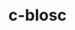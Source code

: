 ---
title: "c-blosc"
layout: cache
categories: [package, v0.21.0]
meta: {"versions": ["1.21.5"], "compilers": ["cce@=15.0.1", "gcc@=11.1.0", "gcc@=11.4.0", "gcc@=7.3.1", "gcc@=9.4.0", "oneapi@=2023.2.0"], "oss": ["amzn2", "rhel8", "ubuntu20.04"], "platforms": ["linux"], "targets": ["aarch64", "neoverse_n1", "neoverse_v1", "ppc64le", "x86_64_v3", "zen4"], "stacks": ["aws-isc", "aws-isc-aarch64", "data-vis-sdk", "e4s", "e4s-cray-rhel", "e4s-neoverse_v1", "e4s-oneapi", "e4s-power", "e4s-rocm-external", "root"], "num_specs": 11, "num_specs_by_stack": {"root": 11, "aws-isc-aarch64": 2, "aws-isc": 1, "e4s-cray-rhel": 2, "e4s-neoverse_v1": 1, "e4s-power": 1, "data-vis-sdk": 2, "e4s-rocm-external": 1, "e4s": 1, "e4s-oneapi": 1}}
spec_details: [{"hash": "wjamckj7vws57rqjpoyjkl4dq2l545kw", "compiler": "gcc@=7.3.1", "versions": ["1.21.5"], "os": "amzn2", "platform": "linux", "target": "aarch64", "variants": ["+avx2", "build_system=cmake", "build_type=Release", "generator=make", "~ipo"], "stacks": ["root", "aws-isc-aarch64"], "size": "-", "tarball": "https://binaries.spack.io/releases/v0.21.0/build_cache/linux-amzn2-aarch64/gcc-7.3.1/c-blosc-1.21.5/linux-amzn2-aarch64-gcc-7.3.1-c-blosc-1.21.5-wjamckj7vws57rqjpoyjkl4dq2l545kw.spack"}, {"hash": "qahdvvy63b66hhnitpmxmmmyg7qwjgny", "compiler": "gcc@=7.3.1", "versions": ["1.21.5"], "os": "amzn2", "platform": "linux", "target": "neoverse_n1", "variants": ["+avx2", "build_system=cmake", "build_type=Release", "generator=make", "~ipo"], "stacks": ["root", "aws-isc-aarch64"], "size": "-", "tarball": "https://binaries.spack.io/releases/v0.21.0/build_cache/linux-amzn2-neoverse_n1/gcc-7.3.1/c-blosc-1.21.5/linux-amzn2-neoverse_n1-gcc-7.3.1-c-blosc-1.21.5-qahdvvy63b66hhnitpmxmmmyg7qwjgny.spack"}, {"hash": "i3wefvrambv4xsuthwrw6wpenrryrkgm", "compiler": "gcc@=7.3.1", "versions": ["1.21.5"], "os": "amzn2", "platform": "linux", "target": "x86_64_v3", "variants": ["+avx2", "build_system=cmake", "build_type=Release", "generator=make", "~ipo"], "stacks": ["aws-isc", "root"], "size": "-", "tarball": "https://binaries.spack.io/releases/v0.21.0/build_cache/linux-amzn2-x86_64_v3/gcc-7.3.1/c-blosc-1.21.5/linux-amzn2-x86_64_v3-gcc-7.3.1-c-blosc-1.21.5-i3wefvrambv4xsuthwrw6wpenrryrkgm.spack"}, {"hash": "tqewg5ugdbuddvx6u6qsdcxw3vhvmdiu", "compiler": "cce@=15.0.1", "versions": ["1.21.5"], "os": "rhel8", "platform": "linux", "target": "zen4", "variants": ["+avx2", "build_system=cmake", "build_type=Release", "generator=make", "~ipo"], "stacks": ["root", "e4s-cray-rhel"], "size": "-", "tarball": "https://binaries.spack.io/releases/v0.21.0/build_cache/linux-rhel8-zen4/cce-15.0.1/c-blosc-1.21.5/linux-rhel8-zen4-cce-15.0.1-c-blosc-1.21.5-tqewg5ugdbuddvx6u6qsdcxw3vhvmdiu.spack"}, {"hash": "lmbydnb6ifgwo3geo7z4sr7knzac4wlu", "compiler": "cce@=15.0.1", "versions": ["1.21.5"], "os": "rhel8", "platform": "linux", "target": "zen4", "variants": ["+avx2", "build_system=cmake", "build_type=Release", "generator=make", "~ipo"], "stacks": ["root", "e4s-cray-rhel"], "size": "-", "tarball": "https://binaries.spack.io/releases/v0.21.0/build_cache/linux-rhel8-zen4/cce-15.0.1/c-blosc-1.21.5/linux-rhel8-zen4-cce-15.0.1-c-blosc-1.21.5-lmbydnb6ifgwo3geo7z4sr7knzac4wlu.spack"}, {"hash": "dlxdlvtzg4rtvpvcpr4evxeshhkox7xc", "compiler": "gcc@=11.4.0", "versions": ["1.21.5"], "os": "ubuntu20.04", "platform": "linux", "target": "neoverse_v1", "variants": ["+avx2", "build_system=cmake", "build_type=Release", "generator=make", "~ipo"], "stacks": ["e4s-neoverse_v1", "root"], "size": "-", "tarball": "https://binaries.spack.io/releases/v0.21.0/build_cache/linux-ubuntu20.04-neoverse_v1/gcc-11.4.0/c-blosc-1.21.5/linux-ubuntu20.04-neoverse_v1-gcc-11.4.0-c-blosc-1.21.5-dlxdlvtzg4rtvpvcpr4evxeshhkox7xc.spack"}, {"hash": "2k5hwcpja2vwcpy4ljsomhtjez4odd5f", "compiler": "gcc@=9.4.0", "versions": ["1.21.5"], "os": "ubuntu20.04", "platform": "linux", "target": "ppc64le", "variants": ["+avx2", "build_system=cmake", "build_type=Release", "generator=make", "~ipo"], "stacks": ["root", "e4s-power"], "size": "-", "tarball": "https://binaries.spack.io/releases/v0.21.0/build_cache/linux-ubuntu20.04-ppc64le/gcc-9.4.0/c-blosc-1.21.5/linux-ubuntu20.04-ppc64le-gcc-9.4.0-c-blosc-1.21.5-2k5hwcpja2vwcpy4ljsomhtjez4odd5f.spack"}, {"hash": "dcc2rcpckncc63jyzziwqd6y4wckwlep", "compiler": "gcc@=11.1.0", "versions": ["1.21.5"], "os": "ubuntu20.04", "platform": "linux", "target": "x86_64_v3", "variants": ["+avx2", "build_system=cmake", "build_type=Release", "generator=make", "~ipo"], "stacks": ["data-vis-sdk", "root"], "size": "-", "tarball": "https://binaries.spack.io/releases/v0.21.0/build_cache/linux-ubuntu20.04-x86_64_v3/gcc-11.1.0/c-blosc-1.21.5/linux-ubuntu20.04-x86_64_v3-gcc-11.1.0-c-blosc-1.21.5-dcc2rcpckncc63jyzziwqd6y4wckwlep.spack"}, {"hash": "uqqfh7lh44kf5eyleqknanh3e3nkw7wy", "compiler": "gcc@=11.1.0", "versions": ["1.21.5"], "os": "ubuntu20.04", "platform": "linux", "target": "x86_64_v3", "variants": ["+avx2", "build_system=cmake", "build_type=Release", "generator=make", "~ipo"], "stacks": ["data-vis-sdk", "root"], "size": "-", "tarball": "https://binaries.spack.io/releases/v0.21.0/build_cache/linux-ubuntu20.04-x86_64_v3/gcc-11.1.0/c-blosc-1.21.5/linux-ubuntu20.04-x86_64_v3-gcc-11.1.0-c-blosc-1.21.5-uqqfh7lh44kf5eyleqknanh3e3nkw7wy.spack"}, {"hash": "bsi6xknklgddzdaomdp3brnspez32px7", "compiler": "gcc@=11.4.0", "versions": ["1.21.5"], "os": "ubuntu20.04", "platform": "linux", "target": "x86_64_v3", "variants": ["+avx2", "build_system=cmake", "build_type=Release", "generator=make", "~ipo"], "stacks": ["root", "e4s-rocm-external", "e4s"], "size": "-", "tarball": "https://binaries.spack.io/releases/v0.21.0/build_cache/linux-ubuntu20.04-x86_64_v3/gcc-11.4.0/c-blosc-1.21.5/linux-ubuntu20.04-x86_64_v3-gcc-11.4.0-c-blosc-1.21.5-bsi6xknklgddzdaomdp3brnspez32px7.spack"}, {"hash": "ix6jfxcnkhk6vwykt33ash6m54arkfm7", "compiler": "oneapi@=2023.2.0", "versions": ["1.21.5"], "os": "ubuntu20.04", "platform": "linux", "target": "x86_64_v3", "variants": ["+avx2", "build_system=cmake", "build_type=Release", "generator=make", "~ipo"], "stacks": ["root", "e4s-oneapi"], "size": "-", "tarball": "https://binaries.spack.io/releases/v0.21.0/build_cache/linux-ubuntu20.04-x86_64_v3/oneapi-2023.2.0/c-blosc-1.21.5/linux-ubuntu20.04-x86_64_v3-oneapi-2023.2.0-c-blosc-1.21.5-ix6jfxcnkhk6vwykt33ash6m54arkfm7.spack"}]
---